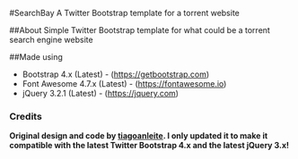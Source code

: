 #SearchBay
A Twitter Bootstrap template for a torrent website

##About
Simple Twitter Bootstrap template for what could be a torrent search engine website 

##Made using
* Bootstrap 4.x (Latest) - (https://getbootstrap.com)
* Font Awesome 4.7.x (Latest) - (https://fontawesome.io)
* jQuery 3.2.1 (Latest) - (https://jquery.com)

### Credits
**Original design and code by [tiagoanleite](https://github.com/tiagoanleite/searchbay).
I only updated it to make it compatible with the latest Twitter Bootstrap 4.x and the latest jQuery 3.x!**
